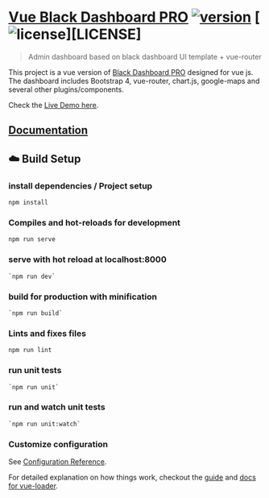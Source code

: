 # [Vue Black Dashboard PRO](https://github.com/creativetimofficial/ct-vue-black-bootstrap-dashboard-pro) [![version][version-badge]][CHANGELOG] [![license][license-badge]][LICENSE]

> Admin dashboard based on black dashboard UI template + vue-router

This project is a vue version of [Black Dashboard PRO](https://demos.creative-tim.com/marketplace/black-dashboard-pro/examples/dashboard.html)
designed for vue js. The dashboard includes Bootstrap 4, vue-router, chart.js, google-maps and several other plugins/components. 

Check the [Live Demo here](http://demos.creative-tim.com/vue-black-dashboard-pro).

## [Documentation](http://demos.creative-tim.com/vue-black-dashboard-pro/documentation)

## :cloud: Build Setup

### install dependencies / Project setup
```
npm install
```
### Compiles and hot-reloads for development
```
npm run serve
```
### serve with hot reload at localhost:8000
```
`npm run dev`
```
### build for production with minification
```
`npm run build`
```
### Lints and fixes files
```
npm run lint
```
### run unit tests
```
`npm run unit`
```
### run and watch unit tests
```
`npm run unit:watch`
```
### Customize configuration
See [Configuration Reference](https://cli.vuejs.org/config/).

For detailed explanation on how things work, checkout the [guide](http://vuejs-templates.github.io/webpack/) and [docs for vue-loader](http://vuejs.github.io/vue-loader).

[CHANGELOG]: ./CHANGELOG.md
[version-badge]: https://img.shields.io/badge/version-1.0.0-blue.svg
[license-badge]: https://img.shields.io/badge/license-MIT-blue.svg
